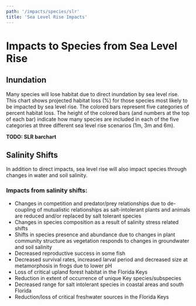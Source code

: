```yaml
---
path: '/impacts/species/slr'
title: 'Sea Level Rise Impacts'
---
```


# Impacts to Species from Sea Level Rise

## Inundation

Many species will lose habitat due to direct inundation by sea level rise. This chart shows projected habitat loss (%) for those species most likely to be impacted by sea level rise. The colored bars represent five categories of percent habitat loss. The height of the colored bars (and numbers at the top of each bar) indicate how many species are included in each of the five categories at three different sea level rise scenarios (1m, 3m and 6m).

**TODO: SLR barchart**

## Salinity Shifts

In addition to direct impacts, sea level rise will also impact species through changes in water and soil salinity.

### Impacts from salinity shifts:

- Changes in competition and predator/prey relationships due to de-coupling of mutualistic relationships as salt-intolerant plants and animals are reduced and/or replaced by salt tolerant species
- Changes in species composition as a result of salinity stress related shifts
- Shifts in species presence and abundance due to changes in plant community structure as vegetation responds to changes in groundwater and soil salinity
- Decreased reproductive success in some fish
- Decreased survival rates, increased larval period and decreased size at metamorphosis in frogs due to lower pH
- Loss of critical upland forest habitat in the Florida Keys
- Reduction in extent of occurrence of unique Key species/subspecies
- Decreased range for salt intolerant species in coastal areas and south Florida
- Reduction/loss of critical freshwater sources in the Florida Keys

